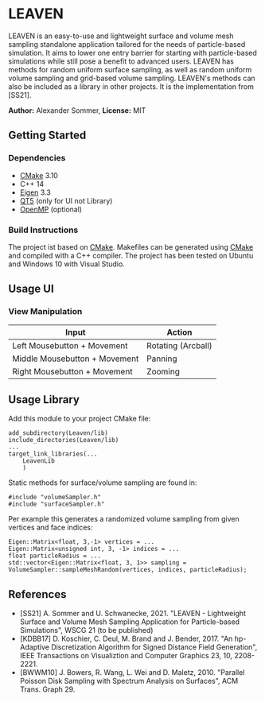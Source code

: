 [](path-to-header-img)
# LEAVEN
LEAVEN is an easy-to-use and lightweight surface and volume mesh sampling standalone application tailored for the needs of particle-based simulation. It aims to lower one entry barrier for starting with particle-based simulations while still pose a benefit to advanced users. LEAVEN has methods for random uniform surface sampling, as well as random uniform volume sampling and grid-based volume sampling. LEAVEN's methods can also be included as a library in other projects. It is the implementation from [SS21].

**Author:** Alexander Sommer,    **License:** MIT

## Getting Started
### Dependencies
- [CMake](https://cmake.org/) 3.10
- C++ 14
- [Eigen](https://eigen.tuxfamily.org/) 3.3
- [QT5](https://www.qt.io/) (only for UI not Library)
- [OpenMP](https://www.openmp.org/) (optional)

### Build Instructions
The project ist based on [CMake](https://cmake.org/). Makefiles can be generated using [CMake](https://cmake.org/) and compiled with a C++ compiler. The project has been tested on Ubuntu and Windows 10 with Visual Studio.
 
## Usage UI
[](link-to-ui-img)
### View Manipulation

Input | Action
------------ | -------------
Left Mousebutton + Movement | Rotating (Arcball)
Middle Mousebutton + Movement | Panning
Right Mousebutton + Movement | Zooming

## Usage Library
Add this module to your project CMake file:
```
add_subdirectory(Leaven/lib)
include_directories(Leaven/lib)
...
target_link_libraries(...
	LeavenLib
	)
```
Static methods for surface/volume sampling are found in:
```
#include "volumeSampler.h"
#include "surfaceSampler.h"
```
Per example this generates a randomized volume sampling from given vertices and face indices:
```
Eigen::Matrix<float, 3,-1> vertices = ...
Eigen::Matrix<unsigned int, 3, -1> indices = ...
float particleRadius = ...
std::vector<Eigen::Matrix<float, 3, 1>> sampling = VolumeSampler::sampleMeshRandom(vertices, indices, particleRadius);
```

## References
- [SS21] A. Sommer and U. Schwanecke, 2021. "LEAVEN - Lightweight Surface and Volume Mesh Sampling Application for Particle-based Simulations", WSCG 21 (to be published)
- [KDBB17] D. Koschier, C. Deul, M. Brand and J. Bender, 2017. "An hp-Adaptive Discretization Algorithm for Signed Distance Field Generation", IEEE Transactions on Visualiztion and Computer Graphics 23, 10, 2208-2221.
- [BWWM10] J. Bowers, R. Wang, L. Wei and D. Maletz, 2010. "Parallel Poisson Disk Sampling with Spectrum Analysis on Surfaces", ACM Trans. Graph 29.

